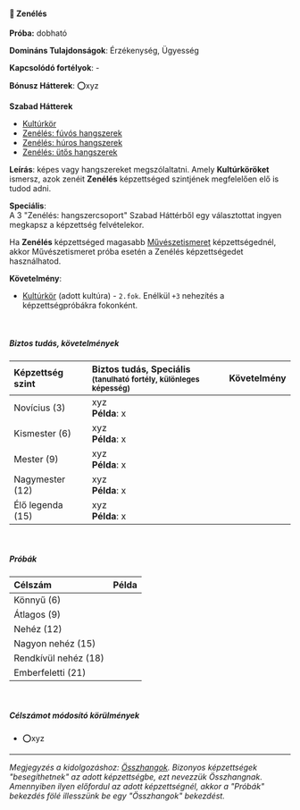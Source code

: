 #### 🔵 Zenélés

**Próba:** dobható

**Domináns Tulajdonságok**: Érzékenység, Ügyesség

**Kapcsolódó fortélyok**: -

**Bónusz Hátterek**: ⭕xyz

**Szabad Hátterek**
- [Kultúrkör](../hatterek.szabad/kulturkor.md)
- [Zenélés: fúvós hangszerek](../hatterek.szabad/zeneles_fuvos_hangszerek.md)
- [Zenélés: húros hangszerek](../hatterek.szabad/zeneles_huros_hangszerek.md)
- [Zenélés: ütős hangszerek](../hatterek.szabad/zeneles_utos_hangszerek.md)

**Leírás**: képes vagy hangszereket megszólaltatni. Amely **Kultúrköröket** ismersz, azok zenéit **Zenélés** képzettséged szintjének megfelelően elő is tudod adni.

**Speciális**:\
A 3 "Zenélés: hangszercsoport" Szabad Háttérből egy választottat ingyen megkapsz a képzettség felvételekor.

Ha **Zenélés** képzettséged magasabb [Művészetismeret](muveszetismeret.md) képzettségednél, akkor Művészetismeret próba esetén a Zenélés képzettségedet használhatod.

**Követelmény**:
  - [Kultúrkör](../hatterek.szabad/kulturkor.md) (adott kultúra) - `2.fok`. Enélkül `+3` nehezítés a képzettségpróbákra fokonként.

<br />

##### Biztos tudás, követelmények

| Képzettség szint | Biztos tudás, Speciális <br /><sub>(tanulható fortély, különleges  képesség)</sub> | Követelmény |
|:---------------- |:---------------------------------------------------------------------------------- |:-----------:|
| Novícius (3)     | xyz <br /> **Példa**: x                                                            |             |
| Kismester (6)    | xyz <br /> **Példa**: x                                                            |             |
| Mester (9)       | xyz <br /> **Példa**: x                                                            |             |
| Nagymester (12)  | xyz <br /> **Példa**: x                                                            |             |
| Élő legenda (15) | xyz <br /> **Példa**: x                                                            |             |

<br />

##### Próbák

| Célszám | Példa  |
| :----------- | :----------- |
| Könnyű       (6)  | |
| Átlagos      (9)  | |
| Nehéz        (12) | |
| Nagyon nehéz (15) | |
| Rendkívül nehéz (18) | |
| Emberfeletti (21) | |

<br />

##### Célszámot módosító körülmények

- ⭕xyz

---


*Megjegyzés a kidolgozáshoz: [Összhangok](../020_kepzettsegrendszer.md#%C3%B6sszhangok). Bizonyos képzettségek "besegíthetnek" az adott képzettségbe, ezt nevezzük Összhangnak. Amennyiben ilyen előfordul az adott képzettségnél, akkor a "Próbák" bekezdés fölé illesszünk be egy "Összhangok" bekezdést.*
